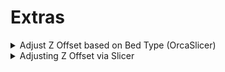 # Extras

<details>

<summary>Adjust Z Offset based on Bed Type (OrcaSlicer)</summary>

<img src="../../.gitbook/assets/bed-types.gif" alt="" data-size="original">

<img src="../../.gitbook/assets/image (9) (1).png" alt="" data-size="original">

In your Machine start G-Code modify your PRINT\_START macro to be similar to this based on your personal needs. The main one to worry about <mark style="color:green;">ADDING</mark> is `BED_TYPE="[curr_bed_type]"`

```gcode
START_PRINT EXTRUDER_TEMP=[nozzle_temperature_initial_layer] BED_TEMP=[bed_temperature_initial_layer_single] CHAMBER_TEMP=[chamber_temperature] FILAMENT_TYPE=[filament_type] BED_TYPE="[curr_bed_type]"
```

This will pass which bed type your using to use in the modified PRINT\_START macro below

<mark style="color:red;">THE FOLLOWING GOES LAST IN YOUR PRINT\_START MACRO</mark>

```gcode
{% raw %}
{% if params.BED_TYPE == "Cool Plate" %}
  SET_GCODE_OFFSET Z_ADJUST=0.00
{% endif %}
{% if params.BED_TYPE == "Engineering Plate" %}
  SET_GCODE_OFFSET Z_ADJUST=0.00
{% endif %}
{% if params.BED_TYPE == "High Temp Plate" %}
  SET_GCODE_OFFSET Z_ADJUST=0.00
{% endif %}
{% if params.BED_TYPE == "Textured PEI Plate" %}
  SET_GCODE_OFFSET Z_ADJUST=0.00
{% endif %}
{% endraw %}
```

</details>

<details>

<summary>Adjusting Z Offset via Slicer</summary>

Finding you need additional or less z-offset on a per filament basis? Go into your slicer and find the Filament settings page. You will be able to add the custom g-code below that will run after your PRINT\_START macro giving this option!

```gcode
SET_GCODE_OFFSET Z_ADJUST=0.01
```

You could also set up duplicate filament settings and use them for different bed types to send a different offset depending on which bed your using and use that filament profile to slice!

### SuperSlicer - Per Filament

<img src="../../.gitbook/assets/image (5) (1) (1).png" alt="" data-size="original">

### OrcaSlicer - Per Filament

<img src="../../.gitbook/assets/image (6) (1) (1).png" alt="" data-size="original">

### What does it do?

It will add an modify the z-offset based on your filaments custom z-offset gcode, giving you either MORE or LESS squish based on filament settings.

<img src="../../.gitbook/assets/image (7) (1).png" alt="" data-size="original">

</details>
